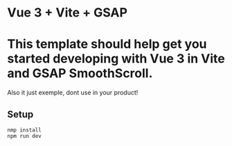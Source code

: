 # Vue 3 + Vite + GSAP
This template should help get you started developing with Vue 3 in Vite and GSAP SmoothScroll.
=======
Also it just exemple, dont use in your product!
## Setup

```
nmp install
npm run dev
```

